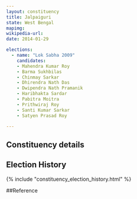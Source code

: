 ```yaml
---
layout: constituency
title: Jalpaiguri
state: West Bengal
mapimg: 
wikipedia-url: 
date: 2014-01-29

elections: 
  - name: "Lok Sabha 2009"
    candidates: 
    - Mahendra Kumar Roy 
    - Barma Sukhbilas 
    - Chinmay Sarkar 
    - Dhirendra Nath Das 
    - Dwipendra Nath Pramanik 
    - Haribhakta Sardar 
    - Pabitra Moitra 
    - Prithwiraj Roy 
    - Santi Kumar Sarkar 
    - Satyen Prasad Roy 

---
```

## Constituency details


## Election History
{% include "constituency_election_history.html" %}

##Reference

